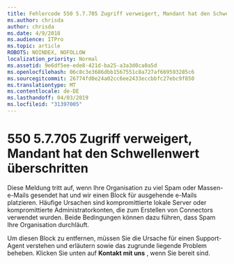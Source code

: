```yaml
---
title: Fehlercode 550 5.7.705 Zugriff verweigert, Mandant hat den Schwellenwert überschritten
ms.author: chrisda
author: chrisda
ms.date: 4/9/2018
ms.audience: ITPro
ms.topic: article
ROBOTS: NOINDEX, NOFOLLOW
localization_priority: Normal
ms.assetid: 9e6df5ee-ede8-421d-ba25-a3a3d0ca0a5d
ms.openlocfilehash: 06c8c3e3686dbb1567551c8a727af669593285c6
ms.sourcegitcommit: 26774fd0e24a02cc6ee2433eccbbfc27ebc9f850
ms.translationtype: MT
ms.contentlocale: de-DE
ms.lasthandoff: 04/03/2019
ms.locfileid: "31397005"
---
```

# <a name="550-57705-access-denied-tenant-has-exceeded-threshold"></a>550 5.7.705 Zugriff verweigert, Mandant hat den Schwellenwert überschritten

Diese Meldung tritt auf, wenn Ihre Organisation zu viel Spam oder Massen-e-Mails gesendet hat und wir einen Block für ausgehende e-Mails platzieren.
Häufige Ursachen sind kompromittierte lokale Server oder kompromittierte Administratorkonten, die zum Erstellen von Connectors verwendet wurden. Beide Bedingungen können dazu führen, dass Spam Ihre Organisation durchläuft.

Um diesen Block zu entfernen, müssen Sie die Ursache für einen Support-Agent verstehen und erläutern sowie das zugrunde liegende Problem beheben.
Klicken Sie unten auf **Kontakt mit uns** , wenn Sie bereit sind.

